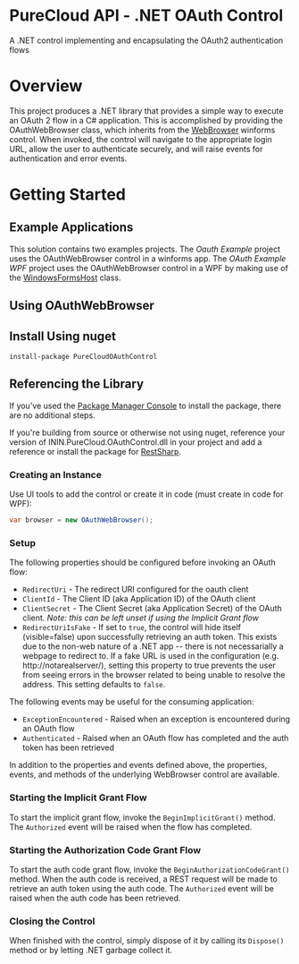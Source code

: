 # PureCloud API - .NET OAuth Control
A .NET control implementing and encapsulating the OAuth2 authentication flows

# Overview

This project produces a .NET library that provides a simple way to execute an OAuth 2 flow in a C# application. This is accomplished by providing the OAuthWebBrowser class, which inherits from the [WebBrowser](https://msdn.microsoft.com/en-us/library/2te2y1x6.aspx) winforms control. When invoked, the control will navigate to the appropriate login URL, allow the user to authenticate securely, and will raise events for authentication and error events.

# Getting Started

## Example Applications

This solution contains two examples projects. The _Oauth Example_ project uses the OAuthWebBrowser control in a winforms app. The _OAuth Example WPF_ project uses the OAuthWebBrowser control in a WPF by making use of the [WindowsFormsHost](https://msdn.microsoft.com/en-us/library/system.windows.forms.integration.windowsformshost.aspx) class.

## Using OAuthWebBrowser

## Install Using nuget

```
install-package PureCloudOAuthControl
```

## Referencing the Library

If you've used the [Package Manager Console](https://docs.nuget.org/consume/package-manager-console) to install the package, there are no additional steps. 

If you're building from source or otherwise not using nuget, reference your version of ININ.PureCloud.OAuthControl.dll in your project and add a reference or install the package for [RestSharp](http://www.nuget.org/packages/RestSharp/).

### Creating an Instance

Use UI tools to add the control or create it in code (must create in code for WPF):

```csharp
var browser = new OAuthWebBrowser();
```

### Setup

The following properties should be configured before invoking an OAuth flow:

* ```RedirectUri``` - The redirect URI configured for the oauth client
* ```ClientId``` - The Client ID (aka Application ID) of the OAuth client
* ```ClientSecret``` - The Client Secret (aka Application Secret) of the OAuth client. _Note: this can be left unset if using the Implicit Grant flow_
* ```RedirectUriIsFake``` - If set to ```true```, the control will hide itself (visible=false) upon successfully retrieving an auth token.  This exists due to the non-web nature of a .NET app -- there is not necessarially a webpage to redirect to. If a fake URL is used in the configuration (e.g. http://notarealserver/), setting this property to true prevents the user from seeing errors in the browser related to being unable to resolve the address. This setting defaults to ```false```.

The following events may be useful for the consuming application:

* ```ExceptionEncountered``` - Raised when an exception is encountered during an OAuth flow
* ```Authenticated``` - Raised when an OAuth flow has completed and the auth token has been retrieved

In addition to the properties and events defined above, the properties, events, and methods of the underlying WebBrowser control are available.

### Starting the Implicit Grant Flow

To start the implicit grant flow, invoke the ```BeginImplicitGrant()``` method. The ```Authorized``` event will be raised when the flow has completed.

### Starting the Authorization Code Grant Flow

To start the auth code grant flow, invoke the ```BeginAuthorizationCodeGrant()``` method. When the auth code is received, a REST request will be made to retrieve an auth token using the auth code. The ```Authorized``` event will be raised when the auth code has been retrieved.

### Closing the Control

When finished with the control, simply dispose of it by calling its ```Dispose()``` method or by letting .NET garbage collect it.
